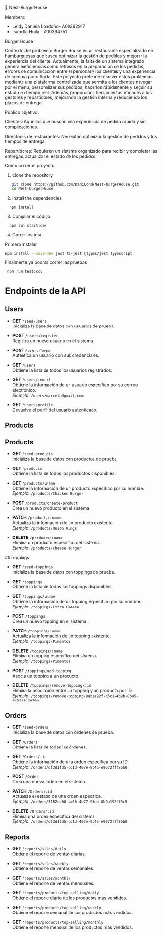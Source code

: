 🍔 Nest-BurgerHouse

Members: 

- Leidy Daniela Londoño- A00392917
- Isabella Huila - A00394751

Burger House 

Contexto del problema: Burger House es un restaurante especializado en hamburguesas que busca optimizar la gestión de pedidos y mejorar la experiencia del cliente. Actualmente, la falta de un sistema integrado genera ineficiencias como retrasos en la preparación de los pedidos, errores de comunicación entre el personal y los clientes y una experiencia de compra poco fluida. Este proyecto pretende resolver estos problemas mediante una plataforma centralizada que permita a los clientes navegar por el menú, personalizar sus pedidos, hacerlos rápidamente y seguir su estado en tiempo real. Además, proporciona herramientas eficaces a los gestores y repartidores, mejorando la gestión interna y reduciendo los plazos de entrega.

Público objetivo:

Clientes: Aquellos que buscan una experiencia de pedido rápida y sin complicaciones.

Directores de restaurantes: Necesitan optimizar la gestión de pedidos y los tiempos de entrega.

Repartidores: Requieren un sistema organizado para recibir y completar las entregas, actualizar el estado de los pedidos.


Como correr el proyecto: 

1. clone the repository
```sh
   git clone https://github.com/DaniLond/Nest-burgerHouse.git
   cd Nest-burgerHouse
```
2. install the dependencies
```sh
  npm install
```

3. Compilar el código
```sh
  npm run start:dev
```
4. Correr los test 
   
  Primero instalar 
  ```sh
  npm install --save-dev jest ts-jest @types/jest typescript  
```
Finalmente ya podras correr las pruebas
```sh
 npm run test:cov  
```



# Endpoints de la API


## Users

- **GET** `/seed-users`  
  Inicializa la base de datos con usuarios de prueba.

- **POST** `/users/register`  
  Registra un nuevo usuario en el sistema.

- **POST** `/users/login`  
  Autentica un usuario con sus credenciales.

- **GET** `/users`  
  Obtiene la lista de todos los usuarios registrados.

- **GET** `/users/:email`  
  Obtiene la información de un usuario específico por su correo electrónico.  
  _Ejemplo_: `/users/marcela@gmail.com`

- **GET** `/users/profile`  
  Devuelve el perfil del usuario autenticado.

## Products

## Products

- **GET** `/seed-products`  
  Inicializa la base de datos con productos de prueba.

- **GET** `/products`  
  Obtiene la lista de todos los productos disponibles.

- **GET** `/products/:name`  
  Obtiene la información de un producto específico por su nombre.  
  _Ejemplo_: `/products/Chicken Burger`

- **POST** `/products/create-product`  
  Crea un nuevo producto en el sistema.

- **PATCH** `/products/:name`  
  Actualiza la información de un producto existente.  
  _Ejemplo_: `/products/Onion Rings`

- **DELETE** `/products/:name`  
  Elimina un producto específico del sistema.  
  _Ejemplo_: `/products/Cheese Burger`

##Toppings

- **GET** `/seed-toppings`  
  Inicializa la base de datos con toppings de prueba.

- **GET** `/toppings`  
  Obtiene la lista de todos los toppings disponibles.

- **GET** `/toppings/:name`  
  Obtiene la información de un topping específico por su nombre.  
  _Ejemplo_: `/toppings/Extra Cheese`

- **POST** `/toppings`  
  Crea un nuevo topping en el sistema.

- **PATCH** `/toppings/:name`  
  Actualiza la información de un topping existente.  
  _Ejemplo_: `/toppings/Pimenton`

- **DELETE** `/toppings/:name`  
  Elimina un topping específico del sistema.  
  _Ejemplo_: `/toppings/Pimenton`

- **POST** `/toppings/add-topping`  
  Asocia un topping a un producto.

- **DELETE** `/toppings/remove-topping/:id`  
  Elimina la asociación entre un topping y un producto por ID.  
  _Ejemplo_: `/toppings/remove-topping/9ab1a92f-d5c1-4b9b-8b45-0c5321c2e70a`




## Orders

- **GET** `/seed-orders`  
  Inicializa la base de datos con órdenes de prueba.

- **GET** `/Orders`  
  Obtiene la lista de todas las órdenes.

- **GET** `/Orders/:id`  
  Obtiene la información de una orden específica por su ID.  
  _Ejemplo_: `/orders/df3d1fd5-cc1d-407e-9c46-e9672fff86b0`

- **POST** `/Order`  
  Crea una nueva orden en el sistema.

- **PATCH** `/Orders/:id`  
  Actualiza el estado de una orden específica.  
  _Ejemplo_: `/orders/3152ce00-1a66-4b77-96ed-0b9a198f78c5`

- **DELETE** `/Orders/:id`  
  Elimina una orden específica del sistema.  
  _Ejemplo_: `/orders/df3d1fd5-cc1d-407e-9c46-e9672fff86b0`

## Reports

- **GET** `/reports/sales/daily`  
  Obtiene el reporte de ventas diarias.

- **GET** `/reports/sales/weekly`  
  Obtiene el reporte de ventas semanales.

- **GET** `/reports/sales/monthly`  
  Obtiene el reporte de ventas mensuales.

- **GET** `/reports/products/top-selling/daily`  
  Obtiene el reporte diario de los productos más vendidos.

- **GET** `/reports/products/top-selling/weekly`  
  Obtiene el reporte semanal de los productos más vendidos.

- **GET** `/reports/products/top-selling/monthly`  
  Obtiene el reporte mensual de los productos más vendidos.
